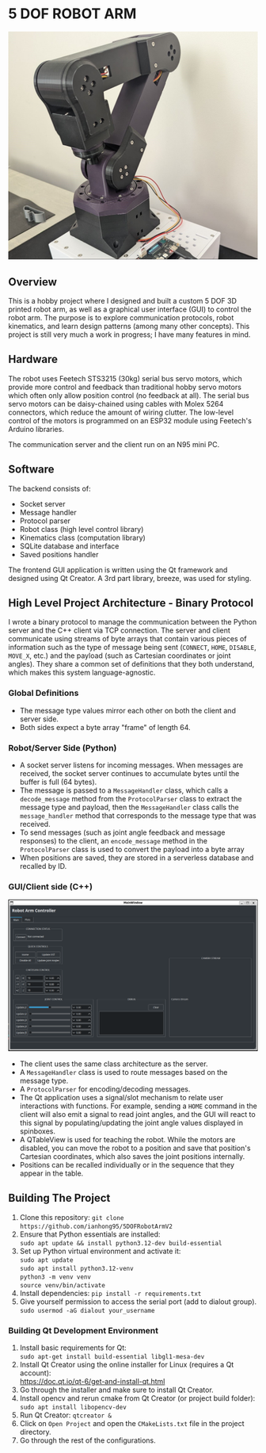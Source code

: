 # 5 DOF ROBOT ARM

![!\[alt text\](image-1.png)](assets/robot_arm_1.png)

## Overview
This is a hobby project where I designed and built a custom 5 DOF 3D printed robot arm, as well as a graphical user interface (GUI) to control the robot arm. The purpose is to explore communication protocols, robot kinematics, and learn design patterns (among many other concepts). This project is still very much a work in progress; I have many features in mind.

## Hardware
The robot uses Feetech STS3215 (30kg) serial bus servo motors, which provide more control and feedback than traditional hobby servo motors which often only allow position control (no feedback at all). The serial bus servo motors can be daisy-chained using cables with Molex 5264 connectors, which reduce the amount of wiring clutter. The low-level control of the motors is programmed on an ESP32 module using Feetech's Arduino libraries.  

The communication server and the client run on an N95 mini PC.

## Software  
The backend consists of:
- Socket server
- Message handler
- Protocol parser
- Robot class (high level control library)
- Kinematics class (computation library)
- SQLite database and interface
- Saved positions handler

The frontend GUI application is written using the Qt framework and designed using Qt Creator. A 3rd part library, breeze, was used for styling.

## High Level Project Architecture - Binary Protocol
I wrote a binary protocol to manage the communication between the Python server and the C++ client via TCP connection. The server and client communicate using streams of byte arrays that contain various pieces of information such as the type of message being sent (`CONNECT`, `HOME`, `DISABLE`, `MOVE_X`, etc.) and the payload (such as Cartesian coordinates or joint angles). They share a common set of definitions that they both understand, which makes this system language-agnostic.

### Global Definitions
- The message type values mirror each other on both the client and server side.
- Both sides expect a byte array "frame" of length 64.

### Robot/Server Side (Python)
- A socket server listens for incoming messages. When messages are received, the socket server continues to accumulate bytes until the buffer is full (64 bytes).
- The message is passed to a `MessageHandler` class, which calls a `decode_message` method from the `ProtocolParser` class to extract the message type and payload, then the `MessageHandler` class calls the `message_handler` method that corresponds to the message type that was received.
- To send messages (such as joint angle feedback and message responses) to the client, an `encode_message` method in the `ProtocolParser` class is used to convert the payload into a byte array
- When positions are saved, they are stored in a serverless database and recalled by ID.

### GUI/Client side (C++)

![!\[alt text\](image-2.png)](assets/GUI_1.png)

- The client uses the same class architecture as the server.
- A `MessageHandler` class is used to route messages based on the message type.
- A `ProtocolParser` for encoding/decoding messages.
- The Qt application uses a signal/slot mechanism to relate user interactions with functions. For example, sending a `HOME` command in the client will also emit a signal to read joint angles, and the GUI will react to this signal by populating/updating the joint angle values displayed in spinboxes.
- A QTableView is used for teaching the robot. While the motors are disabled, you can move the robot to a position and save that position's Cartesian coordinates, which also saves the joint positions internally.
- Positions can be recalled individually or in the sequence that they appear in the table.

## Building The Project
1. Clone this repository: `git clone https://github.com/ianhong95/5DOFRobotArmV2`
2. Ensure that Python essentials are installed:  
    `sudo apt update && install python3.12-dev build-essential`
3. Set up Python virtual environment and activate it:  
    `sudo apt update`  
    `sudo apt install python3.12-venv`  
    `python3 -m venv venv`  
    `source venv/bin/activate`  
4. Install dependencies: `pip install -r requirements.txt`
5. Give yourself permission to access the serial port (add to dialout group).  
    `sudo usermod -aG dialout your_username`

### Building Qt Development Environment
1. Install basic requirements for Qt:  
    `sudo apt-get install build-essential libgl1-mesa-dev`
2. Install Qt Creator using the online installer for Linux (requires a Qt account):  
    https://doc.qt.io/qt-6/get-and-install-qt.html
3. Go through the installer and make sure to install Qt Creator.
4. Install opencv and rerun cmake from Qt Creator (or project build folder):  
    `sudo apt install libopencv-dev`  
5. Run Qt Creator: `qtcreator &`
6. Click on `Open Project` and open the `CMakeLists.txt` file in the project directory.
7. Go through the rest of the configurations.